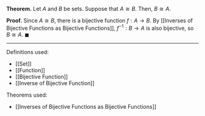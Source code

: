 **Theorem.** Let $A$ and $B$ be sets. Suppose that $A\cong B$. Then, $B\cong A$.

**Proof.** Since $A\cong B$, there is a bijective function $f:A\to B$. By [[Inverses of Bijective Functions as Bijective Functions]], $f^{-1}:B\to A$ is also bijective, so $B\cong A$. $\blacksquare$
***
Definitions used:
- [[Set]]
- [[Function]]
- [[Bijective Function]]
- [[Inverse of Bijective Function]]

Theorems used:
- [[Inverses of Bijective Functions as Bijective Functions]]